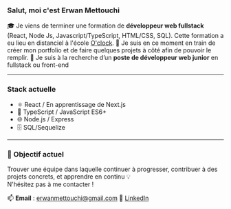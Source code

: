 ### Salut, moi c'est Erwan Mettouchi


🎓 Je viens de terminer une formation de **développeur web fullstack** (React, Node Js, Javascript/TypeScript, HTML/CSS, SQL). Cette formation a eu lieu en distanciel à l'école [O'clock](https://oclock.io/).
🚀 Je suis en ce moment en train de créer mon portfolio et de faire quelques projets à côté afin de pouvoir le remplir.
📌 Je suis à la recherche d’un **poste de développeur web junior** en fullstack ou front-end

---

### Stack actuelle

- ⚛️ React / En apprentissage de Next.js
- 🧠 TypeScript / JavaScript ES6+
- 🌐 Node.js / Express
- 🗄️ SQL/Sequelize

---

### 🎯 Objectif actuel

Trouver une équipe dans laquelle continuer à progresser, contribuer à des projets concrets, et apprendre en continu 💡  
N'hésitez pas à me contacter !

📫 **Email** : erwanmettouchi@gmail.com 
🔗 [LinkedIn]([https://linkedin.com/in/ton-profil](https://www.linkedin.com/in/erwan-mettouchi/))  
